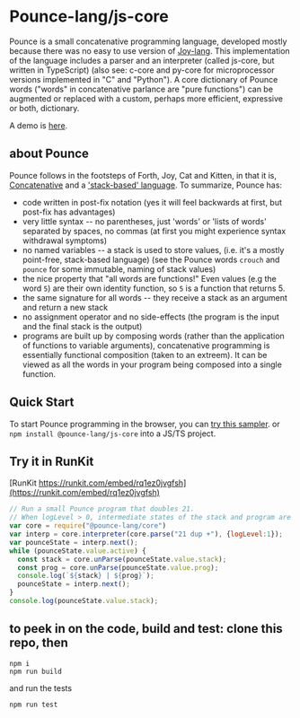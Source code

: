 # Pounce-lang/js-core
Pounce is a small concatenative programming language, developed mostly because there was no easy to use version of [Joy-lang](https://hypercubed.github.io/joy/html/j06prg.html).
This implementation of the language includes a parser and an interpreter (called js-core, but written in TypeScript) (also see: c-core and py-core for microprocessor versions implemented in "C" and "Python").
A core dictionary of Pounce words ("words" in concatenative parlance are "pure functions") can be augmented or replaced with a custom, perhaps more efficient, expressive or both, dictionary.

A demo is [here](https://pounce-lang-show-case.netlify.app/).

## about Pounce
Pounce follows in the footsteps of Forth, Joy, Cat and Kitten, in that it is, [Concatenative](https://concatenative.org/) and a ['stack-based' language](https://wiki.c2.com/?StackBasedLanguage). To summarize, Pounce has:
* code written in post-fix notation (yes it will feel backwards at first, but post-fix has advantages)
* very little syntax -- no parentheses, just 'words' or 'lists of words' separated by spaces, no commas (at first you might experience syntax withdrawal symptoms)
* no named variables -- a stack is used to store values, (i.e. it's a mostly point-free, stack-based language) (see the Pounce words `crouch` and `pounce` for some immutable, naming of stack values)
* the nice property that "all words are functions!" Even values (e.g the word `5`) are their own identity function, so `5` is a function that returns 5. 
* the same signature for all words -- they receive a stack as an argument and return a new stack
* no assignment operator and no side-effects (the program is the input and the final stack is the output)
* programs are built up by composing words (rather than the application of functions to variable arguments), concatenative programming is essentially functional composition (taken to an extreem). It can be viewed as all the words in your program being composed into a single function.

## Quick Start
To start Pounce programming in the browser, you can [try this sampler](https://pounce-lang-show-case.netlify.app/). or `npm install @pounce-lang/js-core` into a JS/TS project. 

## Try it in RunKit 
[RunKit https://runkit.com/embed/rq1ez0jvgfsh](https://runkit.com/embed/rq1ez0jvgfsh)
``` Javascript
// Run a small Pounce program that doubles 21.
// When logLevel > 0, intermediate states of the stack and program are displayed. 
var core = require("@pounce-lang/core")
var interp = core.interpreter(core.parse("21 dup +"), {logLevel:1});
var pounceState = interp.next();
while (pounceState.value.active) {
  const stack = core.unParse(pounceState.value.stack);
  const prog = core.unParse(pounceState.value.prog);
  console.log(`${stack} | ${prog}`);
  pounceState = interp.next();
}
console.log(pounceState.value.stack);
```
## to peek in on the code, build and test: clone this repo, then
```
npm i
npm run build
```

and run the tests 
```
npm run test
```
